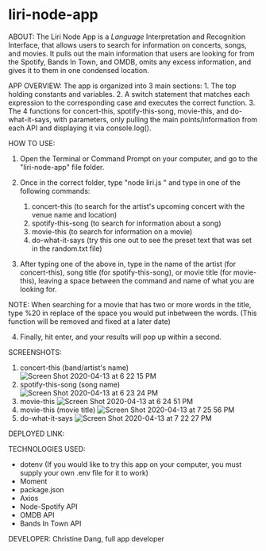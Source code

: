 # liri-node-app

ABOUT:
The Liri Node App is a _Language_ Interpretation and Recognition Interface, that allows users to search for information on concerts, songs, and movies. It pulls out the main information that users are looking for from the Spotify, Bands In Town, and OMDB, omits any excess information, and gives it to them in one condensed location.

APP OVERVIEW:
The app is organized into 3 main sections:
    1. The top holding constants and variables.
    2. A switch statement that matches each expression to the corresponding case and executes the correct function.
    3. The 4 functions for concert-this, spotify-this-song, movie-this, and do-what-it-says, with parameters, only pulling the main points/information from each API and displaying it via console.log().

HOW TO USE:
1. Open the Terminal or Command Prompt on your computer, and go to the "liri-node-app" file folder.

2. Once in the correct folder, type "node liri.js " and type in one of the following commands:
    1. concert-this
            (to search for the artist's upcoming concert with the venue name and location)
    2. spotify-this-song
            (to search for information about a song)
    3. movie-this
            (to search for information on a movie)
    4. do-what-it-says
            (try this one out to see the preset text that was set in the random.txt file)

3. After typing one of the above in, type in the name of the artist (for concert-this), song title (for spotify-this-song), or movie title (for movie-this), leaving a space between the command and name of what you are looking for.

NOTE: When searching for a movie that has two or more words in the title, type %20 in replace of the space you would put inbetween the words. (This function will be removed and fixed at a later date)

4. Finally, hit enter, and your results will pop up within a second.

SCREENSHOTS:

1. concert-this (band/artist's name)
![Screen Shot 2020-04-13 at 6 22 15 PM](https://user-images.githubusercontent.com/59538550/79167314-2ca84800-7db5-11ea-8fb6-92dbb96425e1.png)
2. spotify-this-song (song name)
![Screen Shot 2020-04-13 at 6 23 24 PM](https://user-images.githubusercontent.com/59538550/79167319-2dd97500-7db5-11ea-94b7-f8ead4b9394e.png)
3. movie-this
![Screen Shot 2020-04-13 at 6 24 51 PM](https://user-images.githubusercontent.com/59538550/79167321-2dd97500-7db5-11ea-9ce8-f7228b896d3d.png)
4. movie-this (movie title)
![Screen Shot 2020-04-13 at 7 25 56 PM](https://user-images.githubusercontent.com/59538550/79170203-b0b1fe00-7dbc-11ea-927a-aecf64eb4cca.png)
5. do-what-it-says
![Screen Shot 2020-04-13 at 7 22 27 PM](https://user-images.githubusercontent.com/59538550/79170087-531db180-7dbc-11ea-97d1-3e49cf0c4386.png)



DEPLOYED LINK:


TECHNOLOGIES USED:
* dotenv
    (If you would like to try this app on your computer, you must supply your own .env file for it to work)
* Moment
* package.json
* Axios
* Node-Spotify API
* OMDB API
* Bands In Town API

DEVELOPER:
Christine Dang, full app developer